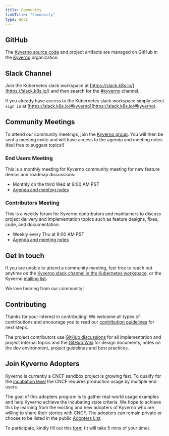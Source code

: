 ```yaml
---
title: Community
linkTitle: "Community"
type: docs
---
```


## GitHub

The [Kyverno source code](https://github.com/kyverno/kyverno/) and project artifacts are managed on GitHub in the [Kyverno](https://github.com/kyverno) organization.

## Slack Channel

Join the Kubernetes slack workspace at [https://slack.k8s.io/](https://slack.k8s.io/) and then search for the [#kyverno](https://slack.k8s.io/#kyverno) channel. 

If you already have access to the Kubernetes slack workspace simply select `sign in` at [https://slack.k8s.io/#kyverno](https://slack.k8s.io/#kyverno).

## Community Meetings

To attend our community meetings, join the [Kyverno group](https://groups.google.com/g/kyverno). You will then be sent a meeting invite and will have access to the agenda and meeting notes (feel free to suggest topics!)

### End Users Meeting

This is a monthly meeting for Kyverno community meeting for new feature demos and roadmap discussions: 
* Monthly on the third Wed at 9:00 AM PST
* [Agenda and meeting notes](https://docs.google.com/document/d/10Hu1qTip1KShi8Lf_v9C5UVQtp7vz_WL3WVxltTvdAc/edit#)


### Contributors Meeting

This is a weekly forum for Kyverno contributors and maintainers to discuss project delivery and implementation topics such as feature designs, fixes, code, and documentation:
* Weekly every Thu at 9:00 AM PST
* [Agenda and meeting notes](https://docs.google.com/document/d/1kFd4fpAoHS56mRHr73AZp9wknk1Ehy_hTB_KA7gJuy0/)


## Get in touch

If you are unable to attend a community meeting, feel free to reach out anytime on the [Kyverno slack channel in the Kubernetes workspace](https://slack.k8s.io/#kyverno), or the Kyverno [mailing list](https://groups.google.com/g/kyverno). 

We love hearing from our community!

## Contributing

Thanks for your interest in contributing!  We welcome all types of contributions and encourage you to read our [contribution guidelines](https://github.com/kyverno/kyverno/blob/main/CONTRIBUTING.md) for next steps. 

The project contributors use [GitHub discussions](https://github.com/kyverno/kyverno/discussions) for all implementation and project internal topics and the [GitHub Wiki](https://github.com/kyverno/kyverno/wiki) for design documents, notes on the dev environment, project guidelines and best practices.

## Join Kyverno Adopters

Kyverno is currently a CNCF sandbox project is growing fast. To qualify for the [incubation level](https://github.com/cncf/toc/blob/main/process/graduation_criteria.adoc) the CNCF requires production usage by multiple end users.

The goal of this adopters program is to gather real-world usage examples and help Kyverno achieve the incubating state criteria. We hope to achieve this by learning from the existing and new adopters of Kyverno who are willing to share their stories with CNCF. The adopters can remain private or choose to be listed in the public [Adopters List](https://github.com/kyverno/kyverno/blob/main/ADOPTERS.md).

To participate, kindly fill out this [form](https://docs.google.com/forms/d/e/1FAIpQLSeMJxbK6eQ-MpsbaXZ3GKp8NEz9F932keL2pwznI1JIfi7Iqw/viewform) (It will take 5 mins of your time).